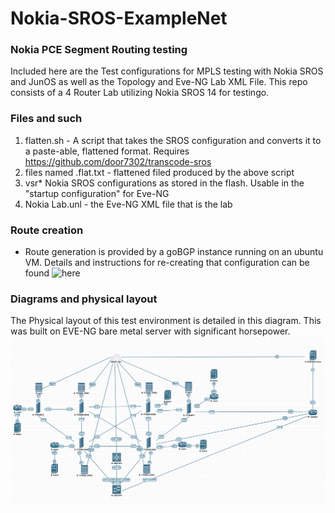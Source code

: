 # Nokia-SROS-ExampleNet

### Nokia PCE Segment Routing testing
Included here are the Test configurations for MPLS testing with Nokia SROS and JunOS as well as the Topology and Eve-NG Lab XML File. This repo consists of a 4 Router Lab utilizing Nokia SROS 14 for testingo.

### Files and such

1. flatten.sh - A script that takes the SROS configuration and converts it to a paste-able, flattened format. Requires https://github.com/door7302/transcode-sros
2. files named .flat.txt - flattened filed produced by the above script
3. vsr* Nokia SROS configurations as stored in the flash. Usable in the "startup configuration" for Eve-NG
5. Nokia Lab.unl - the Eve-NG XML file that is the lab

### Route creation
* Route generation is provided by a goBGP instance running on an ubuntu VM. Details and instructions for re-creating that configuration can be found ![here]("https://github.com/buraglio/bgp-injector")

### Diagrams and physical layout

The Physical layout of this test environment is detailed in this diagram. This was built on EVE-NG bare metal server with significant horsepower.
![Physical lab Topology](https://github.com/buraglio/Nokia-SROS-ExampleNet/blob/master/Network%20Diagram.png?raw=true "Physical Lab Topology")
